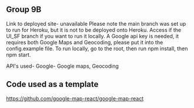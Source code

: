 ## Group 9B
Link to deployed site- unavailable
Please note the main branch was set up to run for Heroku, but it is not to be deployed onto Heroku. Access if the UI_SF branch if you want to run it locally. A Google api key is needed, it requires both Google Maps and Geocoding, please put it into the config.example file.
To run locally, go to the root, then run npm install, then npm start. 


API's used-
Google-
Google maps, 
Geocoding

## Code used as a template
https://github.com/google-map-react/google-map-react


